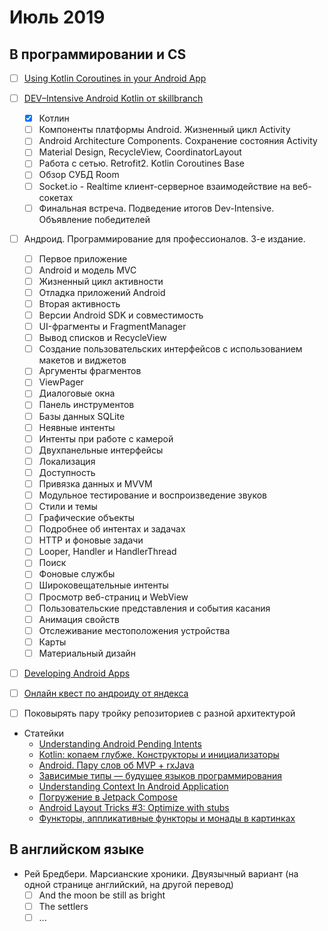 # Июль 2019
## В программировании и CS
 - [ ] [Using Kotlin Coroutines in your Android App](https://codelabs.developers.google.com/codelabs/kotlin-coroutines/index.html#0)

 - [ ] [DEV–Intensive Android Kotlin от skillbranch](https://skill-branch.ru/dev-intensive-2019)
    - [x] Котлин
    - [ ] Компоненты платформы Android. Жизненный цикл Activity
    - [ ] Android Architecture Components. Сохранение состояния Activity
    - [ ] Material Design, RecycleView, CoordinatorLayout 
    - [ ] Работа с сетью. Retrofit2. Kotlin Coroutines Base
    - [ ] Обзор СУБД Room 
    - [ ] Socket.io - Realtime клиент-серверное взаимодействие на веб-сокетах 
    - [ ] Финальная встреча. Подведение итогов Dev-Intensive. Объявление победителей 

 - [ ] Андроид. Программирование для профессионалов. 3-е издание.
    - [ ] Первое приложение
    - [ ] Android и модель MVC
    - [ ] Жизненный цикл активности
    - [ ] Отладка приложений Android
    - [ ] Вторая активность
    - [ ] Версии Android SDK и совместимость
    - [ ] UI-фрагменты и FragmentManager
    - [ ] Вывод списков и RecycleView
    - [ ] Создание пользовательских интерфейсов с использованием макетов и виджетов
    - [ ] Аргументы фрагментов
    - [ ] ViewPager
    - [ ] Диалоговые окна
    - [ ] Панель инструментов
    - [ ] Базы данных SQLite
    - [ ] Неявные интенты
    - [ ] Интенты при работе с камерой
    - [ ] Двухпанельные интерфейсы
    - [ ] Локализация
    - [ ] Доступность
    - [ ] Привязка данных и MVVM
    - [ ] Модульное тестирование и воспроизведение звуков
    - [ ] Стили и темы
    - [ ] Графические объекты
    - [ ] Подробнее об интентах и задачах
    - [ ] HTTP и фоновые задачи
    - [ ] Looper, Handler и HandlerThread
    - [ ] Поиск
    - [ ] Фоновые службы
    - [ ] Широковещательные интенты
    - [ ] Просмотр веб-страниц и WebView
    - [ ] Пользовательские представления и события касания
    - [ ] Анимация свойств
    - [ ] Отслеживание местоположения устройства
    - [ ] Карты
    - [ ] Материальный дизайн

 - [ ] [Developing Android Apps](https://www.udacity.com/course/new-android-fundamentals--ud851)
 - [ ] [Онлайн квест по андроиду от яндекса](https://yandex.ru/droid-mission/)
 - [ ] Поковырять пару тройку репозиториев с разной архитектурой

 - Статейки
   - [Understanding Android Pending Intents](http://codetheory.in/android-pending-intents/)
   - [Kotlin: копаем глубже. Конструкторы и инициализаторы](https://habr.com/ru/company/funcorp/blog/425943/)
   - [Android. Пару слов об MVP + rxJava](https://habr.com/ru/post/252903/)
   - [Зависимые типы — будущее языков программирования](https://habr.com/ru/company/piter/blog/432416/)
   - [Understanding Context In Android Application](https://blog.mindorks.com/understanding-context-in-android-application-330913e32514)
   - [Погружение в Jetpack Compose](https://habr.com/ru/company/otus/blog/458106/)
   - [Android Layout Tricks #3: Optimize with stubs](https://android-developers.googleblog.com/2009/03/android-layout-tricks-3-optimize-with.html)
   - [Функторы, аппликативные функторы и монады в картинках](https://habr.com/ru/post/183150/)


## В английском языке
- Рей Бредбери. Марсианские хроники. Двуязычный вариант (на одной странице английский, на другой перевод)
  - [ ] And the moon be still as bright
  - [ ] The settlers
  - [ ] ...
